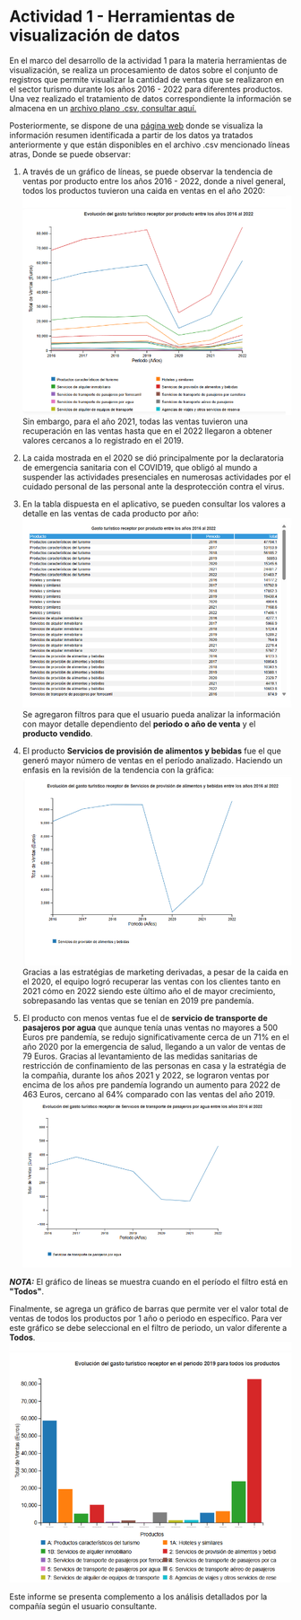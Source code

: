 # Actividad 1 - Herramientas de visualización de datos

En el marco del desarrollo de la actividad 1 para la materia herramientas de visualización, se realiza un procesamiento de datos sobre el conjunto de registros que permite visualizar la cantidad de ventas que se realizaron en el sector turismo durante los años 2016 - 2022 para diferentes productos. Una vez realizado el tratamiento de datos correspondiente la información se almacena en un [archivo plano .csv, consultar aquí.](/source/data/01001.csv)

Posteriormente, se dispone de una [página web](/index.html) donde se visualiza la información resumen identificada a partir de los datos ya tratados anteriormente y que están disponibles en el archivo .csv mencionado líneas atras, Donde se puede observar:

1. A través de un gráfico de líneas, se puede observar la tendencia de ventas por producto entre los años 2016 - 2022, donde a nivel general, todos los productos tuvieron una caida en ventas en el año 2020:
![Gráfico de Líneas](/source/photo/Ventas_productos_year.png "Gráfico de Líneas")
Sin embargo, para el año 2021, todas las ventas tuvieron una recuperación en las ventas hasta que en el 2022 llegaron a obtener valores cercanos a lo registrado en el 2019.

2. La caida mostrada en el 2020 se dió principalmente por la declaratoria de emergencia sanitaria con el COVID19, que obligó al mundo a suspender las actividades presenciales en numerosas actividades por el cuidado personal de las personal ante la desprotección contra el virus.

3. En la tabla dispuesta en el aplicativo, se pueden consultar los valores a detalle en las ventas de cada producto por año:
![tabla de datos](/source/photo/tabla_productos.png)
Se agregaron filtros para que el usuario pueda analizar la información con mayor detalle dependiento del **periodo o año de venta** y el **producto vendido**.

4. El producto **Servicios de provisión de alimentos y bebidas** fue el que generó mayor número de ventas en el período analizado. Haciendo un enfasis en la revisión de la tendencia con la gráfica: ![Servicios de provisión de alimentos y bebidas](/source/photo/servicio_provi_aliment_bebidas.png)
Gracias a las estratégias de marketing derivadas, a pesar de la caida en el 2020, el equipo logró recuperar las ventas con los clientes tanto en 2021 cómo en 2022 siendo este último año el de mayor crecimiento, sobrepasando las ventas que se tenían en 2019 pre pandemía. 

5. El producto con menos ventas fue el de **servicio de transporte de pasajeros por agua** que aunque tenía unas ventas no mayores a 500 Euros pre pandemía, se redujo significativamente cerca de un 71% en el año 2020 por la emergencia de salud, llegando a un valor de ventas de 79 Euros. Gracias al levantamiento de las medidas sanitarias de restricción de confinamiento de las personas en casa y la estratégia de la compañia, durante los años 2021 y 2022, se lograron ventas por encima de los años pre pandemía logrando un aumento para 2022 de 463 Euros, cercano al 64% comparado con las ventas del año 2019. ![Servicios de transporte de pasajeros por agua](/source/photo/servicio_transporte_pasa_agua.png)

***NOTA:*** El gráfico de líneas se muestra cuando en el período el filtro está en **"Todos"**.

Finalmente, se agrega un gráfico de barras que permite ver el valor total de ventas de todos los productos por 1 año o periodo en específico. Para ver este gráfico se debe seleccional en el filtro de periodo, un valor diferente a **Todos**. 
![Gráfico de barras por producto - año 2019 pre pandemia](/source/photo/diagrama_barras_year.png)

Este informe se presenta complemento a los análisis detallados por la compañía según el usuario consultante.